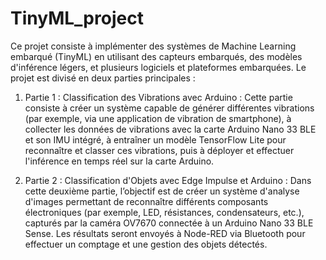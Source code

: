 # TinyML_project

Ce projet consiste à implémenter des systèmes de Machine Learning embarqué (TinyML) en utilisant des capteurs embarqués, des modèles d'inférence légers, et plusieurs logiciels et plateformes embarquées. Le projet est divisé en deux parties principales :

1. Partie 1 : Classification des Vibrations avec Arduino :
Cette partie consiste à créer un système capable de générer différentes vibrations (par exemple, via une application de vibration de smartphone), à collecter les données de vibrations avec la carte Arduino Nano 33 BLE et son IMU intégré, à entraîner un modèle TensorFlow Lite pour reconnaître et classer ces vibrations, puis à déployer et effectuer l'inférence en temps réel sur la carte Arduino.


2. Partie 2 : Classification d'Objets avec Edge Impulse et Arduino :
Dans cette deuxième partie, l’objectif est de créer un système d'analyse d'images permettant de reconnaître différents composants électroniques (par exemple, LED, résistances, condensateurs, etc.), capturés par la caméra OV7670 connectée à un Arduino Nano 33 BLE Sense. Les résultats seront envoyés à Node-RED via Bluetooth pour effectuer un comptage et une gestion des objets détectés.

